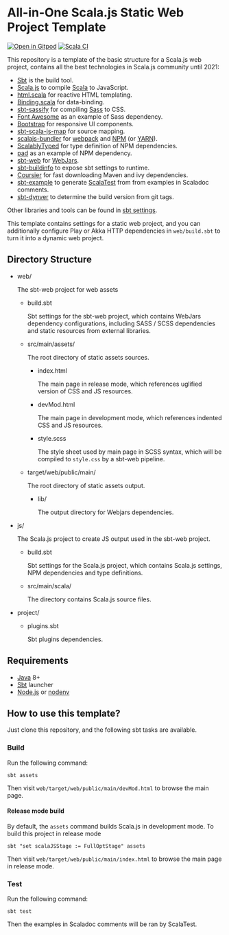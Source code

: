 # All-in-One Scala.js Static Web Project Template
[![Open in Gitpod](https://img.shields.io/badge/Gitpod-open%20in%20an%20online%20IDE-%230092CF.svg )](https://gitpod.io/#https://github.com/Atry/scalajs-all-in-one-template)
[![Scala CI](https://github.com/Atry/scalajs-all-in-one-template/actions/workflows/scala.yml/badge.svg)](https://github.com/Atry/scalajs-all-in-one-template/actions/workflows/scala.yml)

This repository is a template of the basic structure for a Scala.js web project, contains all the best technologies in Scala.js community until 2021:

* [Sbt](https://scala-sbt.org) is the build tool.
* [Scala.js](https://www.scala-js.org/) to compile [Scala](https://scala-lang.org) to JavaScript.
* [html.scala](https://github.com/GlasslabGames/html.scala/) for reactive HTML templating.
* [Binding.scala](https://github.com/ThoughtWorksInc/Binding.scala) for data-binding.
* [sbt-sassify](https://github.com/irundaia/sbt-sassify/) for compiling [Sass](https://sass-lang.com/) to CSS.
* [Font Awesome](https://fontawesome.com/) as an example of Sass dependency.
* [Bootstrap](https://getbootstrap.com/) for responsive UI components.
* [sbt-scala-js-map](https://github.com/ThoughtWorksInc/sbt-scala-js-map) for source mapping.
* [scalajs-bundler](https://github.com/scalacenter/scalajs-bundler) for [webpack](https://webpack.js.org/) and [NPM](https://www.npmjs.com/) (or [YARN](https://yarnpkg.com)).
* [ScalablyTyped](https://scalablytyped.org/) for type definition of NPM dependencies.
* [pad](https://pad-project.js.org/) as an example of NPM dependency.
* [sbt-web](https://github.com/sbt/sbt-web) for [WebJars](https://www.webjars.org/).
* [sbt-buildinfo](https://github.com/sbt/sbt-buildinfo) to expose sbt settings to runtime.
* [Coursier](https://get-coursier.io/) for fast downloading Maven and ivy dependencies.
* [sbt-example](https://github.com/ThoughtWorksInc/sbt-example) to generate [ScalaTest](http://www.scalatest.org/) from from examples in Scaladoc comments.
* [sbt-dynver](https://github.com/dwijnand/sbt-dynver) to determine the build version from git tags.

Other libraries and tools can be found in [sbt settings](https://github.com/Atry/Binding.scala-template/search?q=extension%3Asbt&unscoped_q=extension%3Asbt).

This template contains settings for a static web project, and you can additionally configure Play or Akka HTTP dependencies in `web/build.sbt` to turn it into a dynamic web project.

## Directory Structure

 * web/
   
   The sbt-web project for web assets
   * build.sbt
     
     Sbt settings for the sbt-web project, which contains WebJars dependency configurations, including SASS / SCSS dependencies and static resources from external libraries.
   * src/main/assets/
         
     The root directory of static assets sources.
     * index.html
       
       The main page in release mode, which references uglified version of CSS and JS resources.
     * devMod.html
       
       The main page in development mode, which references indented CSS and JS resources.
     * style.scss
       
       The style sheet used by main page in SCSS syntax, which will be compiled to `style.css` by a sbt-web pipeline.
   * target/web/public/main/
     
     The root directory of static assets output.
     * lib/
       
       The output directory for Webjars dependencies.
 * js/
   
   The Scala.js project to create JS output used in the sbt-web project.

   * build.sbt
     
     Sbt settings for the Scala.js project, which contains Scala.js settings, NPM dependencies and type definitions.
   
   * src/main/scala/
     
     The directory contains Scala.js source files.
 * project/
   * plugins.sbt
     
     Sbt plugins dependencies.

## Requirements

* [Java](https://openjdk.java.net/) 8+
* [Sbt](https://www.scala-sbt.org/) launcher
* [Node.js](https://nodejs.org/) or [nodenv](https://github.com/nodenv/nodenv)

## How to use this template?

Just clone this repository, and the following sbt tasks are available.

### Build

Run the following command:

``` shell
sbt assets
```

Then visit `web/target/web/public/main/devMod.html` to browse the main page.

#### Release mode build

By default, the `assets` command builds Scala.js in development mode. To build this project in release mode

``` shell
sbt "set scalaJSStage := FullOptStage" assets
```

Then visit `web/target/web/public/main/index.html` to browse the main page in release mode.

### Test

Run the following command:

``` shell
sbt test
```

Then the examples in Scaladoc comments will be ran by ScalaTest.
